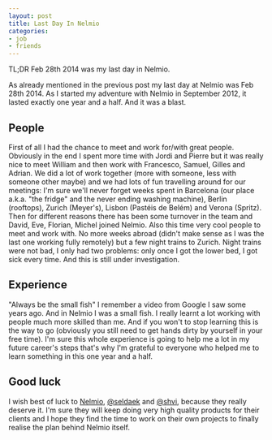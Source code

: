 ```yaml
---
layout: post
title: Last Day In Nelmio
categories:
- job
- friends
---
```


TL;DR Feb 28th 2014 was my last day in Nelmio.

As already mentioned in the previous post my last day at Nelmio was Feb 28th 2014. As I started my adventure with Nelmio in September 2012, it lasted exactly one year and a half. And it was a blast.

## People
First of all I had the chance to meet and work for/with great people. Obviously in the end I spent more time with Jordi and Pierre but it was really nice to meet William and then work with Francesco, Samuel, Gilles and Adrian. We did a lot of work together (more with someone, less with someone other maybe) and we had lots of fun travelling around for our meetings: I'm sure we'll never forget weeks spent in Barcelona (our place a.k.a. "the fridge" and the never ending washing machine), Berlin (rooftops), Zurich (Meyer's), Lisbon (Pastéis de Belém) and Verona (Spritz).
Then for different reasons there has been some turnover in the team and David, Eve, Florian, Michel joined Nelmio. Also this time very cool people to meet and work with. No more weeks abroad (didn't make sense as I was the last one working fully remotely) but a few night trains to Zurich. Night trains were not bad, I only had two problems: only once I got the lower bed, I got sick every time. And this is still under investigation.

## Experience
"Always be the small fish" I remember a video from Google I saw some years ago. And in Nelmio I was a small fish. I really learnt a lot working with people much more skilled than me. And if you won't to stop learning this is the way to go (obviously you still need to get hands dirty by yourself in your free time). I'm sure this whole experience is going to help me a lot in my future career's steps that's why I'm grateful to everyone who helped me to learn something in this one year and a half.

## Good luck
I wish best of luck to [Nelmio](http://nelm.io), [@seldaek](https://twitter.com/seldaek) and [@shvi](https://twitter.com/shvi), because they really deserve it. I'm sure they will keep doing very high quality products for their clients and I hope they find the time to work on their own projects to finally realise the plan behind Nelmio itself.
